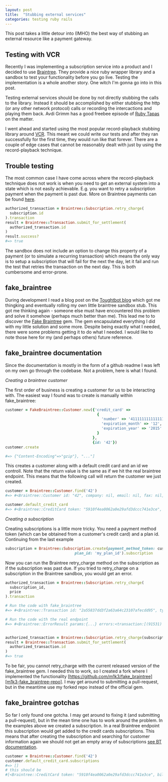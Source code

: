 ```yaml
---
layout: post
title:  "Stubbing external services"
categories: testing ruby rails
---
```


This post takes a little detour into (IMHO) the best way of stubbing an
external resource like a payment gateway.

## Testing with VCR

Recently I was implementing a subscription service into a product and I
decided to use [Braintree][braintree]. They provide a nice ruby wrapper
library and a sandbox to test your functionality before you go live. Testing
the implementation is a whole another story. One witch I'm gonna go into in this post.

Testing external services should be done by not directly stubbing the
calls to the library. Instead it should be accomplished by either
stubbing the http (or any other network protocol) calls or recording the
intercactions and playing them back. Avdi Grimm has a good freebee
episode of [Ruby Tapas][ruby-tapas-end-of-mocking] on the matter.

I went ahead and started using the most popular record-playback stubbing
library around [VCR][vcr-github]. This meant we could write our tests
and after they ran successfully for the first time, they would run like
that forever. There are a couple of edge cases that cannot be reasonably
dealt with just by using the record-playback technique.

## Trouble testing

The most common case I have come across where the record-playback
technique does not work is when you need to get an external system into
a state which is not easily achievable. E.g. you want to retry 
a subscription payment when the payment is past due.
More on Braintree payments can be found
[here][braintree-doc-subscriptions].

``` ruby
authorized_transaction = Braintree::Subscription.retry_charge(
  subscription.id
).transaction
result = Braintree::Transaction.submit_for_settlement(
  authorized_transaction.id
)
result.success?
#=> true
```

The sandbox does not include an option to change this property of a
payment (or to simulate a recurring transaction) which means the only
way is to setup a subscription that will fail for the next the day, let
it fail and run the test that retries the transaction on the next day.
This is both cumbersome and error-prone.


## fake_braintree

During development I read a blog post on the [Toughtbot blog][howto-stub-external-services-in-tests] 
which got me thingking and eventually rolling my own little braintree
sandbox stub. This got me thinking again - someone else must have encountered
this problem and solve it somehow (perhaps much better than me). This
lead me to to discover the [Fake Braintree][fake-braintree-github] gem.
The gem encapsulated everything I did with my little solution and some
more. Despite being exactly what I needed, there were some problems
getting it to do what I needed. I would like to note those here for
my (and perhaps others) future reference.

## fake_braintree documentation

Since the documentation is mostly in the form of a github readme I was
left on my own go through the codebase. Not a problem, here is what I
found.

*Creating a braintree customer*

The first order of business is creating a customer for us to be
interacting with. The easiest way I found was to create is manually
within fake_braintree:

``` ruby
customer = FakeBraintree::Customer.new({'credit_card' => 
                                         {
                                           'number' => '4111111111111111',
                                           'expiration_month' => '12',
                                           'expiration_year' => '2015'
                                         }
                                       },
                                       {id: '42'})
customer.create

#=> {"Content-Encoding"=>"gzip"}, "..."]
```
This creates a customer along with a default credit card and an id we
controll. Note that the return value is the same as if we hit the real
braintree endpoint. This means that the following call will return the customer we
just created.

``` ruby
customer = Braintree::Customer.find('42')
#=> #<Braintree::Customer id: "42", company: nil, email: nil, fax: nil, first_name: nil, last_name: nil, phone: nil, website: nil, created_at: nil, updated_at: nil, addresses: [], credit_cards: [#<Braintree::CreditCard token: "5910f4ea0062a0e29afd3dccc741e3ce", billing_address: nil, bin: "411111", card_type: nil, cardholder_name: nil, created_at: nil, customer_id: "42", expiration_month: "12", expiration_year: "2015", last_4: "1111", updated_at: nil, prepaid: nil, payroll: nil, commercial: nil, debit: nil, durbin_regulated: nil, healthcare: nil, country_of_issuance: nil, issuing_bank: nil, image_url: nil>]>

customer.default_credit_card
#=> #<Braintree::CreditCard token: "5910f4ea0062a0e29afd3dccc741e3ce", billing_address: nil, bin: "411111", card_type: nil, cardholder_name: nil, created_at: nil, customer_id: "42", expiration_month: "12", expiration_year: "2015", last_4: "1111", updated_at: nil, prepaid: nil, payroll: nil, commercial: nil, debit: nil, durbin_regulated: nil, healthcare: nil, country_of_issuance: nil, issuing_bank: nil, image_url: nil>
```

*Creating a subscription*

Creating subscriptions is a little more tricky. You need a payment
method token (which can be obtained from a customer's credit card) and a
plan id. Continuing from the last example

``` ruby
subscription = Braintree::Subscription.create(payment_method_token: customer.default_credit_card.token,
                               plan_id: 'my_plan_id').subscription
```

Now you can run the Braintree retry_charge method on the subscription as
if the subscription was past due.
If you tried to retry_charge on a subscription in the Braintree sandbox,
you would get an error.

``` ruby
authorized_transaction = Braintree::Subscription.retry_charge(
  subscription_id,
  price
).transaction

# Run the code with fake_braintree
#=> #<Braintree::Transaction id: "2a55837dd3f2a63a64c23107afecdd95", type: "sale", amount: "10.0", status: "authorized", created_at: nil, credit_card_details: #<token: nil, bin: nil, last_4: nil, card_type: nil, expiration_date: "/", cardholder_name: nil, customer_location: nil, prepaid: nil, healthcare: nil, durbin_regulated: nil, debit: nil, commercial: nil, payroll: nil, country_of_issuance: nil, issuing_bank: nil>, customer_details: #<id: nil, first_name: nil, last_name: nil, email: nil, company: nil, website: nil, phone: nil, fax: nil>, subscription_details: #<Braintree::Transaction::SubscriptionDetails:0x007fd892886ae0>, updated_at: nil>

# Run the code with the real endpoint
#=> #<Braintree::ErrorResult params:{...} errors:<transaction:[(91531) Subscription status must be Past Due in order to retry.]>>


authorized_transaction = Braintree::Subscription.retry_charge(subscription_id, 42.0).transaction
result = Braintree::Transaction.submit_for_settlement(
  authorized_transaction.id
)
#=> true
```

To be fair, you cannot retry_charge with the current released version of
the fake_braintree gem. I needed this to work, so I created a fork where
I implemented the functionality [https://github.com/m1k3/fake_braintree][m1k3-fake_braintree-repo].
I may get around to submitting a pull-request, but in the meantime use
my forked repo instead of the official gem.

## fake_braintree gotchas

So far I only found one gotcha. I may get around to fixing it (and
submitting a pull-request), but in
the mean time one has to work around the problem. In the examples above
we created a subscription. In a real Braintree endpoint this subscription
would get added to the credit cards subscriptions. This means that after
creating the subscription and searching for customer information again
we should not get an empty array of subscriptions [see BT
documentation][braintree-doc-creditcard-subscriptions].

``` ruby
customer = Braintree::Customer.find('42')
customer.default_credit_card.subscriptions
#=> []
# this should be
#[<Braintree::CreditCard token: "5910f4ea0062a0e29afd3dccc741e3ce", billing_address: nil, bin: "411111", card_type: nil, cardholder_name: nil, created_at: nil, customer_id: "42", expiration_month: "12", expiration_year: "2015", last_4: "1111", updated_at: nil, prepaid: nil, payroll: nil, commercial: nil, debit: nil, durbin_regulated: nil, healthcare: nil, country_of_issuance: nil, issuing_bank: nil, image_url: nil>]
```

[braintree]: http://braintreepayments.com
[braintree-doc-subscriptions]: https://www.braintreepayments.com/docs/ruby/subscriptions/overview
[braintree-doc-creditcard-subscriptions]: https://www.braintreepayments.com/docs/ruby/credit_cards/details#associations
[ruby-tapas-end-of-mocking]: http://www.rubytapas.com/episodes/52-The-End-of-Mocking
[vcr-github]: https://github.com/vcr/vcr
[fake-braintree-github]: https://github.com/thoughtbot/fake_braintree
[howto-stub-external-services-in-tests]: http://robots.thoughtbot.com/how-to-stub-external-services-in-tests/
[m1k3-fake_braintree-repo]: https://github.com/m1k3/fake_braintree
